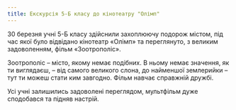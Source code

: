 ```yaml
---
title: Екскурсія 5-Б класу до кінотеатру "Олімп"
---
```


30 березня учні 5-Б класу здійснили захоплюючу подорож містом, під час якої було відвідано кінотеатр «Олімп» та переглянуто, з великим задоволенням, фільм «Зоотрополіс».

Зоотрополіс – місто, якому немає подібних. В ньому немає значення, як ти виглядаєш, – від самого великого слона, до найменшої землерийки – тут ти можеш стати ким завгодно. Фільм навчає справжній дружбі.

Усі учні залишились задоволені переглядом, мультфільм дуже сподобався та підняв настрій.

<slideshow id="72157666489623212"></slideshow>

